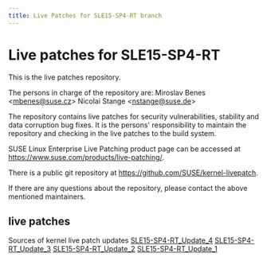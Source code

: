 ```yaml
---
title: Live Patches for SLE15-SP4-RT branch
---
```

# Live patches for SLE15-SP4-RT
This is the live patches repository.

The persons in charge of the repository are:
Miroslav Benes <[mbenes@suse.cz](mailto:mbenes@suse.cz?subject=SLE15-SP4-RT_Update_4%20branch)>
Nicolai Stange <[nstange@suse.de](mailto:nstange@suse.de?subject=SLE15-SP4-RT_Update_4%20branch)>

The repository contains live patches for security vulnerabilities,
stability and data corruption bug fixes. It is the persons'
responsibility to maintain the repository and checking in the live
patches to the build system.

SUSE Linux Enterprise Live Patching product page can be accessed at
https://www.suse.com/products/live-patching/.

There is a public git repository at
https://github.com/SUSE/kernel-livepatch.

If there are any questions about the repository, please contact the
above mentioned maintainers.


## live patches
Sources of kernel live patch updates [SLE15-SP4-RT_Update_4](https://github.com/SUSE/kernel-livepatch/tree/SLE15-SP4-RT_Update_4) [SLE15-SP4-RT_Update_3](https://github.com/SUSE/kernel-livepatch/tree/SLE15-SP4-RT_Update_3) [SLE15-SP4-RT_Update_2](https://github.com/SUSE/kernel-livepatch/tree/SLE15-SP4-RT_Update_2) [SLE15-SP4-RT_Update_1](https://github.com/SUSE/kernel-livepatch/tree/SLE15-SP4-RT_Update_1)
